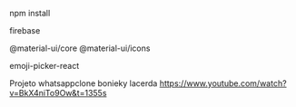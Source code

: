 npm install

firebase

@material-ui/core @material-ui/icons

emoji-picker-react

Projeto whatsappclone bonieky lacerda https://www.youtube.com/watch?v=BkX4niTo9Ow&t=1355s

